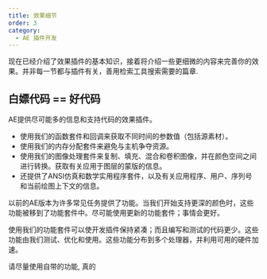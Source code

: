 ```yaml
---
title: 效果细节
order: 3
category:
  - AE 插件开发
---
```


现在已经介绍了效果插件的基本知识，接着将介绍一些更细微的内容来完善你的效果。并非每一节都与插件有关，善用检索工具搜索需要的篇章.

## 白嫖代码 == 好代码

AE提供尽可能多的信息和支持代码的效果插件。

- 使用我们的函数套件和回调来获取不同时间的参数值（包括源素材）。
- 使用我们的内存分配套件来避免与主机争夺资源。
- 使用我们的图像处理套件来复制、填充、混合和卷积图像，并在颜色空间之间进行转换。获取有关应用于图层的蒙版的信息。
- 还提供了ANSI仿真和数学实用程序套件，以及有关应用程序、用户、序列号和当前绘图上下文的信息。

以前的AE版本为许多常见任务提供了功能。当我们开始支持更深的颜色时，这些功能被移到了功能套件中。尽可能使用更新的功能套件；事情会更好。

使用我们的功能套件可以使开发插件保持紧凑；而且编写和测试的代码更少。这些功能由我们测试、优化和使用。这些功能分布到多个处理器，并利用可用的硬件加速。

请尽量使用自带的功能, 真的
